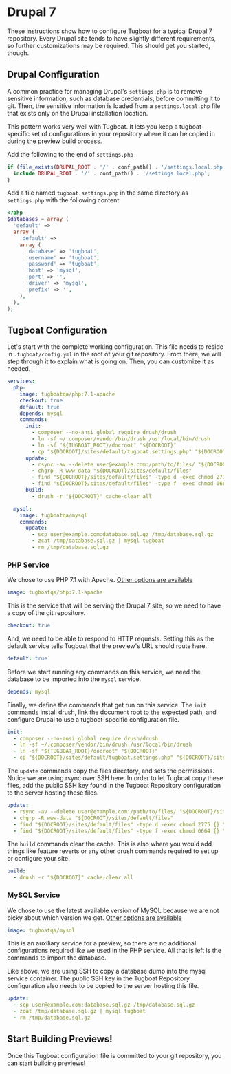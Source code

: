 # Drupal 7

These instructions show how to configure Tugboat for a typical Drupal 7
repository. Every Drupal site tends to have slightly different requirements, so
further customizations may be required. This should get you started, though.

## Drupal Configuration

A common practice for managing Drupal's `settings.php` is to remove sensitive
information, such as database credentials, before committing it to git. Then,
the sensitive information is loaded from a `settings.local.php` file that exists
only on the Drupal installation location.

This pattern works very well with Tugboat. It lets you keep a tugboat-specific
set of configurations in your repository where it can be copied in during the
preview build process.

Add the following to the end of `settings.php`

```php
if (file_exists(DRUPAL_ROOT . '/' . conf_path() . '/settings.local.php')) {
  include DRUPAL_ROOT . '/' . conf_path() . '/settings.local.php';
}
```

Add a file named `tugboat.settings.php` in the same directory as `settings.php`
with the following content:

```php
<?php
$databases = array (
  'default' =>
  array (
    'default' =>
    array (
      'database' => 'tugboat',
      'username' => 'tugboat',
      'password' => 'tugboat',
      'host' => 'mysql',
      'port' => '',
      'driver' => 'mysql',
      'prefix' => '',
    ),
  ),
);
```

## Tugboat Configuration

Let's start with the complete working configuration. This file needs to reside
in `.tugboat/config.yml` in the root of your git repository. From there, we will
step through it to explain what is going on. Then, you can customize it as
needed.

```yaml
services:
  php:
    image: tugboatqa/php:7.1-apache
    checkout: true
    default: true
    depends: mysql
    commands:
      init:
    	- composer --no-ansi global require drush/drush
    	- ln -sf ~/.composer/vendor/bin/drush /usr/local/bin/drush
    	- ln -sf "${TUGBOAT_ROOT}/docroot" "${DOCROOT}"
    	- cp "${DOCROOT}/sites/default/tugboat.settings.php" "${DOCROOT}/sites/default/settings.local.php"
      update:
        - rsync -av --delete user@example.com:/path/to/files/ "${DOCROOT}/sites/default/files/"
        - chgrp -R www-data "${DOCROOT}/sites/default/files"
        - find "${DOCROOT}/sites/default/files" -type d -exec chmod 2775 {} \;
        - find "${DOCROOT}/sites/default/files" -type f -exec chmod 0664 {} \;
      build:
        - drush -r "${DOCROOT}" cache-clear all

  mysql:
    image: tugboatqa/mysql
    commands:
      update:
        - scp user@example.com:database.sql.gz /tmp/database.sql.gz
        - zcat /tmp/database.sql.gz | mysql tugboat
        - rm /tmp/database.sql.gz
```

### PHP Service

We chose to use PHP 7.1 with Apache.
[Other options are available](../../reference/services/index.md#php)

```yaml
image: tugboatqa/php:7.1-apache
```

This is the service that will be serving the Drupal 7 site, so we need to have a
copy of the git repository.

```yaml
checkout: true
```

And, we need to be able to respond to HTTP requests. Setting this as the default
service tells Tugboat that the preview's URL should route here.

```yaml
default: true
```

Before we start running any commands on this service, we need the database to be
imported into the `mysql` service.

```yaml
depends: mysql
```

Finally, we define the commands that get run on this service. The `init`
commands install drush, link the document root to the expected path, and
configure Drupal to use a tugboat-specific configuration file.

```yaml
init:
  - composer --no-ansi global require drush/drush
  - ln -sf ~/.composer/vendor/bin/drush /usr/local/bin/drush
  - ln -sf "${TUGBOAT_ROOT}/docroot" "${DOCROOT}"
  - cp "${DOCROOT}/sites/default/tugboat.settings.php" "${DOCROOT}/sites/default/settings.local.php"
```

The `update` commands copy the files directory, and sets the permissions. Notice
we are using rsync over SSH here. In order to let Tugboat copy these files, add
the public SSH key found in the Tugboat Repository configuration to the server
hosting these files.

```yaml
update:
  - rsync -av --delete user@example.com:/path/to/files/ "${DOCROOT}/sites/default/files/"
  - chgrp -R www-data "${DOCROOT}/sites/default/files"
  - find "${DOCROOT}/sites/default/files" -type d -exec chmod 2775 {} \;
  - find "${DOCROOT}/sites/default/files" -type f -exec chmod 0664 {} \;
```

The `build` commands clear the cache. This is also where you would add things
like feature reverts or any other drush commands required to set up or configure
your site.

```yaml
build:
  - drush -r "${DOCROOT}" cache-clear all
```

### MySQL Service

We chose to use the latest available version of MySQL because we are not picky
about which version we get.
[Other options are available](../../reference/services/index.md#mysql)

```yaml
image: tugboatqa/mysql
```

This is an auxiliary service for a preview, so there are no additional
configurations required like we used in the PHP service. All that is left is the
commands to import the database.

Like above, we are using SSH to copy a database dump into the mysql service
container. The public SSH key in the Tugboat Repository configuration also needs
to be copied to the server hosting this file.

```yaml
update:
  - scp user@example.com:database.sql.gz /tmp/database.sql.gz
  - zcat /tmp/database.sql.gz | mysql tugboat
  - rm /tmp/database.sql.gz
```

## Start Building Previews!

Once this Tugboat configuration file is committed to your git repository, you
can start building previews!
